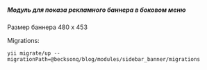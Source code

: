 <h5>Модуль для показа рекламного баннера в боковом меню</h5>
Размер баннера 480 x 453

Migrations:
```
yii migrate/up --migrationPath=@becksonq/blog/modules/sidebar_banner/migrations
```